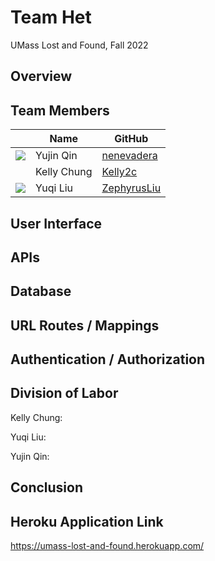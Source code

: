 # Team Het
UMass Lost and Found, Fall 2022

## Overview

## Team Members
| | Name | GitHub |
| ------------- |------------- | ------------- |
| ![](https://avatars.githubusercontent.com/u/71847172?s=48&v=4) | Yujin Qin | [nenevadera](https://github.com/nenevadera) |
| ![]() | Kelly Chung | [Kelly2c](https://github.com/Kelly2c) |
| ![](https://avatars.githubusercontent.com/u/58710754?s=40&v=4) | Yuqi Liu| [ZephyrusLiu](https://github.com/ZephyrusLiu) |

## User Interface

## APIs

## Database

## URL Routes / Mappings

## Authentication / Authorization

## Division of Labor
Kelly Chung:

Yuqi Liu:

Yujin Qin:

## Conclusion


## Heroku Application Link
https://umass-lost-and-found.herokuapp.com/